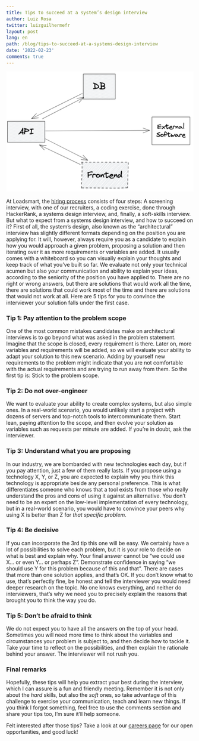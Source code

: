 ```yaml
---
title: Tips to succeed at a system’s design interview
author: Luiz Rosa
twitter: luizguilhermefr
layout: post
lang: en
path: /blog/tips-to-succeed-at-a-systems-design-interview
date: '2022-02-23'
comments: true
---
```


![cover](./cover.png)

At Loadsmart, the [hiring process](https://github.com/loadsmart/culture/blob/main/hiring/interviewing.md) consists of four steps:
A screening interview, with one of our recruiters, a coding exercise, done through HackerRank, a systems design interview, and, finally, a soft-skills interview.
But what to expect from a systems design interview, and how to succeed on it?
First of all, the system’s design, also known as the “architectural” interview has slightly different formats depending on the position you are applying for.
It will, however, always require you as a candidate to explain how you would approach a given problem, proposing a solution and then iterating over it as more requirements or variables are added.
It usually comes with a whiteboard so you can visually explain your thoughts and keep track of what you’ve built so far.
We evaluate not only your technical acumen but also your communication and ability to explain your ideas, according to the seniority of the position you have applied to.
There are no right or wrong answers, but there are solutions that would work all the time, there are solutions that could work most of the time and there are solutions that would not work at all.
Here are 5 tips for you to convince the interviewer your solution falls under the first case.

### Tip 1: Pay attention to the problem scope

One of the most common mistakes candidates make on architectural interviews is to go beyond what was asked in the problem statement.
Imagine that the scope is closed, every requirement is there.
Later on, more variables and requirements will be added, so we will evaluate your ability to adapt your solution to this new scenario.
Adding by yourself new requirements to the problem might indicate that you are not comfortable with the actual requirements and are trying to run away from them.
So the first tip is: Stick to the problem scope.

### Tip 2: Do not over-engineer

We want to evaluate your ability to create complex systems, but also simple ones.
In a real-world scenario, you would unlikely start a project with dozens of servers and top-notch tools to intercommunicate them.
Start lean, paying attention to the scope, and then evolve your solution as variables such as requests per minute are added.
If you’re in doubt, ask the interviewer.

### Tip 3: Understand what you are proposing

In our industry, we are bombarded with new technologies each day, but if you pay attention, just a few of them really lasts.
If you propose using a technology X, Y, or Z, you are expected to explain why you think this technology is appropriate beside any personal preference.
This is what differentiates someone who knows that a tool exists from those who really understand the pros and cons of using it against an alternative.
You don’t need to be an expert on the low-level implementation of every technology, but in a real-world scenario, you would have to convince your peers why using X is better than Z for _that specific problem_.

### Tip 4: Be decisive

If you can incorporate the 3rd tip this one will be easy.
We certainly have a lot of possibilities to solve each problem, but it is your role to decide on what is best and explain why.
Your final answer cannot be “we could use X… or even Y… or perhaps Z”.
Demonstrate confidence in saying “we should use Y for this problem because of this and that”.
There are cases that more than one solution applies, and that’s OK.
If you don’t know what to use, that’s perfectly fine, be honest and tell the interviewer you would need deeper research on the topic.
No one knows everything, and neither do interviewers, that’s why we need you to precisely explain the reasons that brought you to think the way you do.

### Tip 5: Don’t be afraid to think

We do not expect you to have all the answers on the top of your head.
Sometimes you will need more time to think about the variables and circumstances your problem is subject to, and then decide how to tackle it.
Take your time to reflect on the possibilities, and then explain the rationale behind your answer.
The interviewer will not rush you.

### Final remarks

Hopefully, these tips will help you extract your best during the interview, which I can assure is a fun and friendly meeting.
Remember it is not only about the _hard_ skills, but also the _soft_ ones, so take advantage of this challenge to exercise your communication, teach and learn new things.
If you think I forgot something, feel free to use the comments section and share your tips too, I’m sure it’ll help someone.

Felt interested after those tips?
Take a look at our [careers page](https://jobs.lever.co/loadsmart) for our open opportunities, and good luck!
